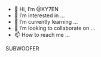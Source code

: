 - 👋 Hi, I’m @KY7EN
- 👀 I’m interested in ...
- 🌱 I’m currently learning ...
- 💞️ I’m looking to collaborate on ...
- 📫 How to reach me ...

<!---
KY7EN/KY7EN is a ✨ special ✨ repository because its `README.md` (this file) appears on your GitHub profile.
You can click the Preview link to take a look at your changes.
--->

SUBWOOFER
